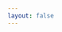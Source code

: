 ```yaml
---
layout: false
---
```


<script setup>
  import Page from './TableSortableDrag.tsx'

</script>

<ClientOnly>
  <div class="wk-demo full-height">
    <Page />
  </div>
</ClientOnly>
